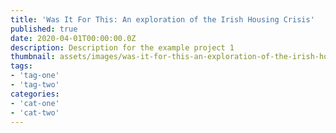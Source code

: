 ```yaml
---
title: 'Was It For This: An exploration of the Irish Housing Crisis' 
published: true
date: 2020-04-01T00:00:00.0Z
description: Description for the example project 1
thumbnail: assets/images/was-it-for-this-an-exploration-of-the-irish-housing-crisis/thumbnail.png
tags:
- 'tag-one'
- 'tag-two'
categories:
- 'cat-one'
- 'cat-two'
---
```

